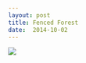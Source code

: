 ```yaml
---
layout: post
title: Fenced Forest
date:  2014-10-02
---
```


![](https://infinit.io/link/vokoiva/3hqyRDX.jpg)

